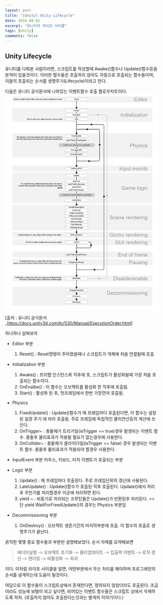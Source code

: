 ```yaml
---
layout: post
title: "[Unity] Unity Lifecycle"
date: 2018-08-01
excerpt: "유니티의 라이프 사이클"
tags: [Unity]
comments: false
---
```


## Unity Lifecycle

 유니티를 다뤄본 사람이라면, 스크립트를 작성할때 Awake()함수나 Update()함수등을 본적이
있을것이다. 이러한 함수들은 호출하지 않아도 자동으로 호출되는 함수들이며, 이들의 호출되는
순서를 생명주기(Lifecycle)이라고 한다.

다음은 유니티 공식문서에 나와있는 이벤트함수 호출 플로우차트이다.
![monobehaviour_flowchart](/assets/img/unitylifecycle/monobehaviour_flowchart.png)

[출처 : 유니티 공식문서_https://docs.unity3d.com/kr/530/Manual/ExecutionOrder.html]

하나하나 살펴보자

* Editor 부분
  1. Reset() : Reset명령이 주어졌을때나 스크립트가 개체에 처음 연결될때 호출

* Initialization 부분
  1. Awake() : 프리팹 인스턴스화 직후에 호, 스크립트가 활성화될때 가장 처음 호출되는 함수이다.
  2. OnEnalbe() : 이 함수는 오브젝트를 활성화 한 직후에 호출됨.
  3. Start() : 활성화 된 후, 첫프레임에서 한번 가장먼저 호출됨.

* Physics
  1. FixedUpdate() : Update()함수가 매 프레임마다 호출된다면, 이 함수는 설정된 일정 주기
    에 따라 호출됨. 주로 프레임에 독립적인 물리연산등의 계산에 쓰인다.
  2. OnTrigger~ : 충돌체가 트리거일(isTrigger == true)경우 발생되는 이벤트 함수. 충돌후
    물리효과가 적용될 필요가 없는경우에 사용한다.
  3. OnCollider~ : 충돌체가 콜라이더일(isTrigger == false) 경우 발생되는 이벤트 함수.
    충돌후 물리효과가 적용되야 할경우 사용한다.

* InputEvent 부분
  마우스, 키보드, 터치 이벤트가 호출되는 부분

* Logic 부분
  1. Update() : 매 프레임마다 호출된다. 주로 프레임단위의 갱신에 사용된다.
  2. LateUpdate() : Update()함수가 호출된 직후 호출된다. Update()에서 처리후 무언가를
   처리할경우 이곳에 처리하면 된다.
  3. yield ~ : 비동기로 처리되는 코루틴들은 Update()가 반환된후 처리된다.
  => 단 yield WaitForFixedUpdate()의 경우는 Physics 부분임

* Decommissioning 부분
  1. OnDestroy() : 오브젝트 생존기간의 마지막부분에 호출. 이 함수의 호출로 생명주기가 끝난다.

굵직한 몇몇 중요 함수들과 부분만 설명해보았다. 순서 자체를 요약해보면

 > 에디터실행 -> 오브젝트 초기화 -> 물리업데이트 -> 입출력 이벤트 -> 로직 갱신
  -> 렌더링 -> 비활성화 -> 파괴

이다. 이처럼 라이프 사이클을 알면, 어떤부분에서 무슨 처리를 해야하며 프로그래밍의 순서를
설계하는데 도움이 될것이다.

여담으로 이 함수들이 스크립트상에서 존재한다면, 정의되지 않았더라도 호출된다. 조금이라도
성능에 보탬이 되고 싶다면, 비어있는 이벤트 함수들은 스크립트 상에서 삭제하도록 하자.
(호출하지 않아도 호출된다는것과는 별개의 이야기이다.)
